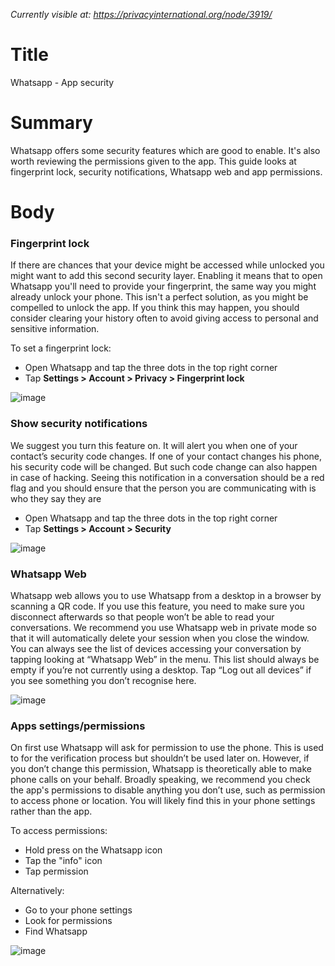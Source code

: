 *Currently visible at: https://privacyinternational.org/node/3919/*

# Title
Whatsapp - App security

# Summary
Whatsapp offers some security features which are good to enable. It's also worth reviewing the permissions given to the app. This guide looks at fingerprint lock, security notifications, Whatsapp web and app permissions.


# Body 
### Fingerprint lock

If there are chances that your device might be accessed while unlocked you might want to add this second security layer. Enabling it means that to open Whatsapp you'll need to provide your fingerprint, the same way you might already unlock your phone. This isn't a perfect solution, as you might be compelled to unlock the app. If you think this may happen, you should consider clearing your history often to avoid giving access to personal and sensitive information.

To set a fingerprint lock:
- Open Whatsapp and tap the three dots in the top right corner
- Tap **Settings > Account > Privacy > Fingerprint lock**

![image](https://raw.githubusercontent.com/privacyint/website-guides/master/images/Whatsapp/wa_privacy_2.png?token=ADBVYCTV4O742CWEQIFSW427FAO62)

### Show security notifications

We suggest you turn this feature on. It will alert you when one of your contact’s security code changes. If one of your contact changes his phone, his security code will be changed. But such code change can also happen in case of hacking. Seeing this notification in a conversation should be a red flag and you should ensure that the person you are communicating with is who they say they are
- Open Whatsapp and tap the three dots in the top right corner
- Tap **Settings > Account > Security**

![image](https://raw.githubusercontent.com/privacyint/website-guides/master/images/Whatsapp/wa_security_notifications.png?token=ADBVYCRKINON3M2IU7UFZHK7FAO4S)

### Whatsapp Web

Whatsapp web allows you to use Whatsapp from a desktop in a browser by scanning a QR code. If you use this feature, you need to make sure you disconnect afterwards so that people won’t be able to read your conversations. We recommend you use Whatsapp web in private mode so that it will automatically delete your session when you close the window. You can always see the list of devices accessing your conversation by tapping looking at “Whatsapp Web” in the menu. This list should always be empty if you’re not currently using a desktop. Tap “Log out all devices” if you see something you don’t recognise here.

![image](https://raw.githubusercontent.com/privacyint/website-guides/master/images/Whatsapp/wa_web.png?token=ADBVYCUXIAOCOKVAKYVRTUC7FAO3G)

### Apps settings/permissions

On first use Whatsapp will ask for permission to use the phone. This is used to for the verification process but shouldn’t be used later on. However, if you don’t change this permission, Whatsapp is theoretically able to make phone calls on your behalf. Broadly speaking, we recommend you check the app's permissions to disable anything you don’t use, such as permission to access phone or location. You will likely find this in your phone settings rather than the app.

To access permissions:
- Hold press on the Whatsapp icon
- Tap the "info" icon
- Tap permission

Alternatively:
- Go to your phone settings
- Look for permissions
- Find Whatsapp

![image](https://raw.githubusercontent.com/privacyint/website-guides/master/images/Whatsapp/wa_app_permissions.png?token=ADBVYCXUMLTQSPQHTZBWT2S7FAOVO)
